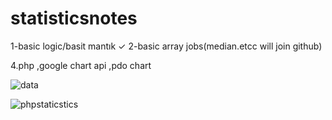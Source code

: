 # statisticsnotes


1-basic logic/basit mantık  ✓
2-basic array jobs(median.etcc will join github)


4.php ,google chart api ,pdo chart

![data](https://user-images.githubusercontent.com/5777945/47357432-57897280-d6cf-11e8-9876-e913dba5ed99.png)

![phpstaticstics](https://user-images.githubusercontent.com/5777945/47357464-696b1580-d6cf-11e8-9c4f-4b2916bcd9d8.png)

